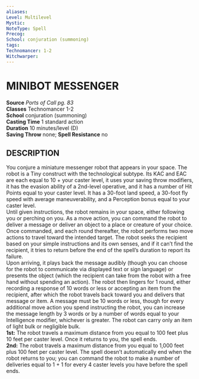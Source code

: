 ```yaml
---
aliases: 
Level: Multilevel
Mystic: 
NoteType: Spell
Precog: 
School: conjuration (summoning) 
tags: 
Technomancer: 1-2
Witchwarper: 
---
```


# MINIBOT MESSENGER

**Source** _Ports of Call pg. 83_  
**Classes** Technomancer 1-2  
**School** conjuration (summoning)  
**Casting Time** 1 standard action  
**Duration** 10 minutes/level (D)  
**Saving Throw** none; **Spell Resistance** no

## DESCRIPTION

You conjure a miniature messenger robot that appears in your space. The robot is a Tiny construct with the technological subtype. Its KAC and EAC are each equal to 10 + your caster level, it uses your saving throw modifiers, it has the evasion ability of a 2nd-level operative, and it has a number of Hit Points equal to your caster level. It has a 30-foot land speed, a 30-foot fly speed with average maneuverability, and a Perception bonus equal to your caster level.  
Until given instructions, the robot remains in your space, either following you or perching on you. As a move action, you can command the robot to deliver a message or deliver an object to a place or creature of your choice. Once commanded, and each round thereafter, the robot performs two move actions to travel toward the intended target. The robot seeks the recipient based on your simple instructions and its own senses, and if it can’t find the recipient, it tries to return before the end of the spell’s duration to report its failure.  
Upon arriving, it plays back the message audibly (though you can choose for the robot to communicate via displayed text or sign language) or presents the object (which the recipient can take from the robot with a free hand without spending an action). The robot then lingers for 1 round, either recording a response of 10 words or less or accepting an item from the recipient, after which the robot travels back toward you and delivers that message or item. A message must be 10 words or less, though for every additional move action you spend instructing the robot, you can increase the message length by 3 words or by a number of words equal to your Intelligence modifier, whichever is greater. The robot can carry only an item of light bulk or negligible bulk.  
**1st:** The robot travels a maximum distance from you equal to 100 feet plus 10 feet per caster level. Once it returns to you, the spell ends.  
**2nd:** The robot travels a maximum distance from you equal to 1,000 feet plus 100 feet per caster level. The spell doesn’t automatically end when the robot returns to you; you can command the robot to make a number of deliveries equal to 1 + 1 for every 4 caster levels you have before the spell ends.
